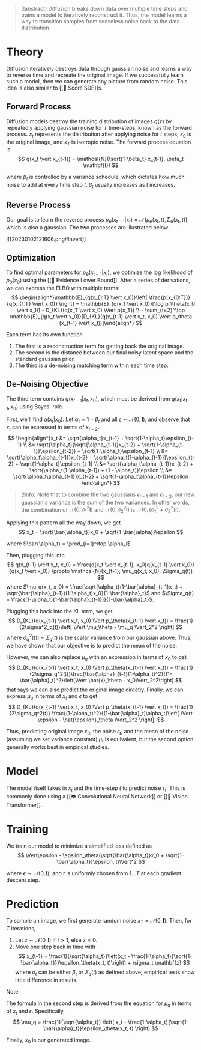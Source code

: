 > [!abstract]
> Diffusion breaks down data over multiple time steps and trains a model to iteratively reconstruct it. Thus, the model learns a way to transition samples from senseless noise back to the data distribution.

# Theory
Diffusion iteratively destroys data through gaussian noise and learns a way to reverse time and recreate the original image. If we successfully learn such a model, then we can generate any picture from random noise. This idea is also similar to [[🧨 Score SDE]]s.

## Forward Process
Diffusion models destroy the training distribution of images $q(x)$ by repeatedly applying gaussian noise for $T$ time-steps, known as the forward process. $x_t$ represents the distribution after applying noise for $t$ steps; $x_0$ is the original image, and $x_T$ is isotropic noise. The forward process equation is 
$$
q(x_t \vert x_{t-1}) = \mathcal{N}(\sqrt{1-\beta_t} x_{t-1}, \beta_t \mathbf{I})
$$

where $\beta_t$ is controlled by a variance schedule, which dictates how much noise to add at every time step $t$. $\beta_t$ usually increases as $t$ increases.

## Reverse Process
Our goal is to learn the reverse process $p_\theta(x_{t-1} \vert x_t) = \mathcal{N}(\mu_\theta(x_t, t), \Sigma_\theta(x_t, t))$, which is also a gaussian. The two processes are illustrated below.

![[20230102121606.png#invert]]

## Optimization
To find optimal parameters for $p_\theta(x_{t-1} \vert x_t)$, we optimize the log likelihood of $p_\theta(x_0)$ using the [[🧬 Evidence Lower Bound]]. After a series of derivations, we can express the ELBO with multiple terms: 
$$
\begin{align*}\mathbb{E}_{q(x_{1:T} \vert x_0)}\left[ \frac{p(x_{0:T})}{q(x_{1:T} \vert x_0)} \right] = \mathbb{E}_{q(x_1 \vert x_0)}[\log p_\theta(x_0 \vert x_1)] - D_{KL}(q(x_T \vert x_0) \Vert p(x_T)) \\ - \sum_{t=2}^\top \mathbb{E}_{q(x_t \vert x_0)}[D_{KL}(q(x_{t-1} \vert x_t, x_0) \Vert p_\theta (x_{t-1} \vert x_t))]\end{align*}
$$

Each term has its own function.
1. The first is a reconstruction term for getting back the original image.
2. The second is the distance between our final noisy latent space and the standard gaussian prior.
3. The third is a de-noising matching term within each time step.

## De-Noising Objective
The third term contains $q(x_{t-1} \vert x_t, x_0)$, which must be derived from $q(x_t \vert x_{t-1}, x_0)$ using Bayes' rule.

First, we'll find $q(x_t \vert x_0)$. Let $\alpha_t = 1 - \beta_t$ and all $\epsilon \sim \mathcal{N}(0, \mathbf{I})$, and observe that $x_t$ can be expressed in terms of $x_{t-2}$. 
$$
\begin{align*}x_t &= \sqrt{\alpha_t}x_{t-1} + \sqrt{1-\alpha_t}\epsilon_{t-1} \\ &= \sqrt{\alpha_t}(\sqrt{\alpha_{t-1}}x_{t-2} + \sqrt{1-\alpha_{t-1}}\epsilon_{t-2}) + \sqrt{1-\alpha_t}\epsilon_{t-1} \\ &= \sqrt{\alpha_t\alpha_{t-1}}x_{t-2} + \sqrt{\alpha_t(1-\alpha_{t-1})}\epsilon_{t-2} + \sqrt{1-\alpha_t}\epsilon_{t-1} \\ &= \sqrt{\alpha_t\alpha_{t-1}}x_{t-2} + \sqrt{\alpha_t(1-\alpha_{t-1}) + (1 - \alpha_t)}\epsilon \\ &= \sqrt{\alpha_t\alpha_{t-1}}x_{t-2} + \sqrt{1-\alpha_t\alpha_{t-1}}\epsilon \end{align*}
$$

> [!info]
> Note that to combine the two gaussians $\epsilon_{t-1}$ and $\epsilon_{t-2}$, our new gaussian's variance is the sum of the two variances. In other words, the combination of $\mathcal{N}(0, \sigma_1^2 \mathbf{I})$ and $\mathcal{N}(0, \sigma_2^2 \mathbf{I})$ is $\mathcal{N}(0, (\sigma_1^2 + \sigma_2^2) \mathbf{I})$.

Applying this pattern all the way down, we get 
$$
x_t = \sqrt{\bar{\alpha_t}}x_0 + \sqrt{1-\bar{\alpha}}\epsilon
$$

where $\bar{\alpha_t} =  \prod_{i=1}^\top \alpha_i$.

Then, plugging this into 
$$
q(x_{t-1} \vert x_t, x_0) = \frac{q(x_t \vert x_{t-1}, x_0)q(x_{t-1} \vert x_0)}{q(x_t \vert x_0)} \propto \mathcal{N}(x_{t-1}; \mu_q(x_t, x_0), \Sigma_q(t))
$$
 where $\mu_q(x_t, x_0) = \frac{\sqrt{\alpha_t}(1-\bar{\alpha}_{t-1}x_t) + \sqrt{\bar{\alpha}_{t-1}}(1-\alpha_t)x_0}{1-\bar{\alpha}_t}$ and $\Sigma_q(t) = \frac{(1-\alpha_t)(1-\bar{\alpha}_{t-1})}{1-\bar{\alpha}_t}$.

Plugging this back into the KL term, we get 
$$
D_{KL}(q(x_{t-1} \vert x_t, x_0) \Vert p_\theta(x_{t-1} \vert x_t)) = \frac{1}{2\sigma^2_q(t)}\left[ \Vert \mu_\theta - \mu_q \Vert_2^2 \right]
$$
 where $\sigma_q^2(t)\mathbf{I} = \Sigma_q(t)$ is the scalar variance from our gaussian above. Thus, we have shown that our objective is to predict the mean of the noise.

However, we can also replace $\mu_q$ with an expression in terms of $x_0$ to get 
$$
D_{KL}(q(x_{t-1} \vert x_t, x_0) \Vert p_\theta(x_{t-1} \vert x_t)) = \frac{1}{2\sigma_q^2(t)}\frac{\bar{\alpha}_{t-1}(1-\alpha_t)^2}{(1-\bar{\alpha}_t)^2}\left[\Vert \hat{x}_\theta - x_0\Vert_2^2\right]
$$
 that says we can also predict the original image directly. Finally, we can express $\mu_q$ in terms of $x_t$ and $\epsilon$ to get 
$$
D_{KL}(q(x_{t-1} \vert x_t, x_0) \Vert p_\theta(x_{t-1} \vert x_t)) = \frac{1}{2\sigma_q^2(t)} \frac{(1-\alpha_t)^2}{(1-\bar{\alpha}_t)\alpha_t}\left[ \Vert \epsilon - \hat{\epsilon}_\theta \Vert_2^2 \right].
$$


Thus, predicting original image $x_0$, the noise $\epsilon_t$, and the mean of the noise (assuming we set variance constant) $\mu_t$ is equivalent, but the second option generally works best in empirical studies.

# Model
The model itself takes in $x_t$ and the time-step $t$ to predict noise $\epsilon_t$. This is commonly done using a [[👁️ Convolutional Neural Network]] or [[🦿 Vision Transformer]].

# Training
We train our model to minimize a simplified loss defined as 
$$
\Vert\epsilon - \epsilon_\theta(\sqrt{\bar{\alpha_t}}x_0 + \sqrt{1-\bar{\alpha_t}}\epsilon, t)\Vert^2
$$

where $\epsilon \sim \mathcal{N}(0, \mathbf{I})$, and $t$ is uniformly chosen from $1\ldots T$ at each gradient descent step.

# Prediction
To sample an image, we first generate random noise $x_T = \mathcal{N}(0, \mathbf{I})$. Then, for $T$ iterations,
1. Let $z \sim \mathcal{N}(0, \mathbf{I})$ if $t > 1$, else $z = 0$.
2. Move one step back in time with 
$$
x_{t-1} = \frac{1}{\sqrt{\alpha_t}}\left(x_t - \frac{1-\alpha_t}{\sqrt{1-\bar{\alpha_t}}}\epsilon_\theta(x_t, t)\right) + \sigma_t \mathbf{z}
$$
 where $\sigma_t$ can be either $\beta_t$ or $\Sigma_q(t)$ as defined above; empirical tests show little difference in results.

> [!note]
> The formula in the second step is derived from the equation for $\mu_q$ in terms of $x_t$ and $\epsilon$. Specifically, 
$$
\mu_q = \frac{1}{\sqrt{\alpha_t}} \left( x_t - \frac{1-\alpha_t}{\sqrt{1-\bar{\alpha}_t}}\epsilon_\theta(x_t, t) \right)
$$


Finally, $x_0$ is our generated image.